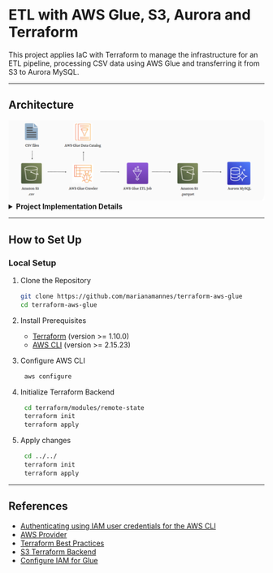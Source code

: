 # ETL with AWS Glue, S3, Aurora and Terraform

This project applies IaC with Terraform to manage the infrastructure for an ETL pipeline, processing CSV data using AWS Glue and transferring it from S3 to Aurora MySQL.

---

## Architecture
<img src="img/architecture.png">

<details>
  <summary> <b>Project Implementation Details</b> </summary>

- **Configuring S3 Backend and DynamoDB for Locks:** Set up an S3 bucket to store Terraform state files and a DynamoDB table to manage state locking.

- **Creating S3 Buckets:** Three buckets are provisioned to handle source data, transformed data, and Glue scripts.

- **Uploading Files:** CSV files from the `mock_data/` directory are uploaded to the source bucket.

- **Configuring IAM Roles:** Permissions are set up to allow Glue and Aurora to interact with S3.

- **Setting Up AWS Glue:** 
  - A database catalogs the data schema.
  - A crawler detects and updates the schema.
  - A job transforms CSV files into Parquet format using PySpark.

- **Configuring Triggers:** Automates workflows to run on file uploads to the source bucket.

- **Setting Up Aurora MySQL:** A database and table are provisioned to manage Parquet data in S3.

- **Implementing GitHub Actions:** CI/CD pipelines automate Terraform deployments for efficient infrastructure management.

</details>

---

## How to Set Up

### Local Setup
1. Clone the Repository
   
   ```bash
   git clone https://github.com/marianamannes/terraform-aws-glue
   cd terraform-aws-glue
   ```
2. Install Prerequisites 
   - [Terraform](https://developer.hashicorp.com/terraform/downloads) (version >= 1.10.0)
   - [AWS CLI](https://aws.amazon.com/cli/) (version >= 2.15.23)
3. Configure AWS CLI
   ```bash
    aws configure
   ```
4. Initialize Terraform Backend
   ```bash
    cd terraform/modules/remote-state
    terraform init
    terraform apply
   ```
5. Apply changes
   ```bash
    cd ../../
    terraform init
    terraform apply
   ```

---

## References
- [Authenticating using IAM user credentials for the AWS CLI](https://docs.aws.amazon.com/cli/v1/userguide/cli-authentication-user.html)
- [AWS Provider](https://registry.terraform.io/providers/hashicorp/aws/latest/docs)
- [Terraform Best Practices](https://www.terraform-best-practices.com/)
- [S3 Terraform Backend](https://developer.hashicorp.com/terraform/language/backend/s3)
- [Configure IAM for Glue](https://docs.aws.amazon.com/glue/latest/dg/configure-iam-for-glue.html)